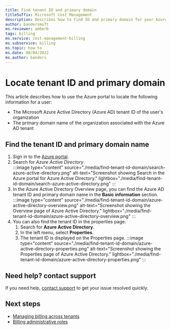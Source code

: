 ```yaml
---
title: Find tenant ID and primary domain
titleSuffix: Microsoft Cost Management
description: Describes how to find ID and primary domain for your Azure AD tenant.
author: bandersmsft
ms.reviewer: amberb
tags: billing
ms.service: cost-management-billing
ms.subservice: billing
ms.topic: how-to
ms.date: 08/04/2022
ms.author: banders
---
```


# Locate tenant ID and primary domain

This article describes how to use the Azure portal to locate the following information for a user:

- The Microsoft Azure Active Directory (Azure AD) tenant ID of the user's organization
- The primary domain name of the organization associated with the Azure AD tenant

## Find the tenant ID and primary domain name

1. Sign in to the [Azure portal](https://portal.azure.com).
1. Search for *Azure Active Directory*.  
    :::image type="content" source="./media/find-tenant-id-domain/search-azure-active-directory.png" alt-text="Screenshot showing Search in the Azure portal for Azure Active Directory." lightbox="./media/find-tenant-id-domain/search-azure-active-directory.png" :::
1. In the Azure Active Directory Overview page, you can find the Azure AD tenant ID and primary domain name in the **Basic information** section.  
    :::image type="content" source="./media/find-tenant-id-domain/azure-active-directory-overview.png" alt-text="Screenshot showing the Overview page of Azure Active Directory." lightbox="./media/find-tenant-id-domain/azure-active-directory-overview.png" :::
1. You can also find the tenant ID in the properties page.
    1. Search for **Azure Active Directory**.
    1. In the left menu, select **Properties**.
    1. The tenant ID is displayed on the Properties page.
    :::image type="content" source="./media/find-tenant-id-domain/azure-active-directory-properties.png" alt-text="Screenshot showing the Properties page of Azure Active Directory." lightbox="./media/find-tenant-id-domain/azure-active-directory-properties.png" :::

## Need help? contact support

If you need help, [contact support](https://portal.azure.com/?#blade/Microsoft_Azure_Support/HelpAndSupportBlade) to get your issue resolved quickly.

## Next steps

- [Managing billing across tenants](manage-billing-across-tenants.md)
- [Billing administrative roles](understand-mca-roles.md)